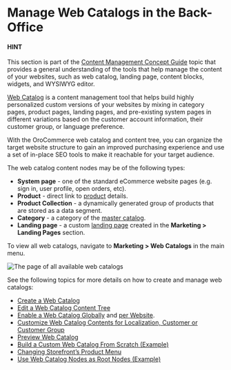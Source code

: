 <a id="user-guide-web-catalog"></a>

# Manage Web Catalogs in the Back-Office

#### HINT
This section is part of the [Content Management Concept Guide](../../../concept-guides/content-management/index.md#concept-guide-content-management) topic that provides a general understanding of the tools that help manage the content of your websites, such as web catalog, landing page, content blocks, widgets, and WYSIWYG editor.

[Web Catalog](../../../glossary.md#term-Web-Catalog) is a content management tool that helps build highly personalized custom versions of your websites by mixing in category pages, product pages, landing pages, and pre-existing system pages in different variations based on the customer account information, their customer group, or language preference.

With the OroCommerce web catalog and content tree, you can organize the target website structure to gain an improved purchasing experience and use a set of in-place SEO tools to make it reachable for your target audience.

The web catalog content nodes may be of the following types:

* **System page** - one of the standard eCommerce website pages (e.g. sign in, user profile, open orders, etc).
* **Product** - direct link to [product](../../products/index.md#user-guide-products-products) details.
* **Product Collection** - a dynamically generated group of products that are stored as a data segment.
* **Category** - a category of the [master catalog](../../products/master-catalog/index.md#user-guide-products-master-catalog).
* **Landing page** - a custom [landing page](../landing-pages/index.md#user-guide-landing-pages) created in the **Marketing > Landing Pages** section.

To view all web catalogs, navigate to **Marketing > Web Catalogs** in the main menu.

![The page of all available web catalogs](user/img/marketing/web_catalogs/WebCatalogsNew.png)

See the following topics for more details on how to create and manage web catalogs:

* [Create a Web Catalog](create.md#user-guide-web-catalog-create)
* [Edit a Web Catalog Content Tree](edit-content-tree/index.md#user-guide-web-catalog-edit-content-tree)
* [Enable a Web Catalog  Globally](../../system/configuration/system/websites/global-routing.md#user-guide-marketing-web-catalog-enable-globally) and [per Website](../../system/websites/web-configuration/general-sys-config/websites/website-routing.md#user-guide-marketing-web-catalog-enable-per-website).
* [Customize Web Catalog Contents for Localization, Customer or Customer Group](edit-content-tree/visibility.md#user-guide-marketing-web-catalog-customize)
* [Preview Web Catalog](edit-content-tree/preview.md#user-guide-marketing-web-catalog-preview)
* [Build a Custom Web Catalog From Scratch (Example)](build-from-scratch.md#user-guide-marketing-web-catalog-sample)
* [Changing Storefront’s Product Menu](../../../concept-guides/content-management/web-catalog.md#concept-guide-web-catalog-change-storefront-menu)
* [Use Web Catalog Nodes as Root Nodes (Example)](web-catalog-nav-tool-usecase.md#user-guide-web-catalog-navigation-tool)

<!-- fa-bars = fa-navicon -->
<!-- Ic Tiles is used as Set As Default in saved views, and as tiles in display layout options -->
<!-- IcPencil refers to Rename in Commerce and Inline Editing in CRM -->
<!-- Check mark in the square. -->
<!-- SortDesc is also used as drop-down arrow -->
<!-- A -->
<!-- B -->
<!-- C -->
<!-- D -->
<!-- E -->
<!-- F -->
<!-- G -->
<!-- H -->
<!-- I -->
<!-- L -->
<!-- M -->
<!-- P -->
<!-- R -->
<!-- S -->
<!-- T -->
<!-- U -->
<!-- Z -->
